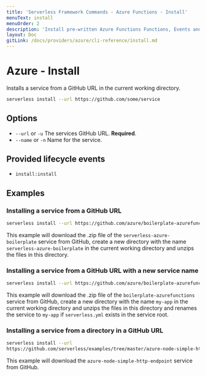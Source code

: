 ```yaml
---
title: 'Serverless Framework Commands - Azure Functions - Install'
menuText: install
menuOrder: 2
description: 'Install pre-written Azure Functions Functions, Events and Resources with the Serverless Framework'
layout: Doc
gitLink: /docs/providers/azure/cli-reference/install.md
---
```


# Azure - Install

Installs a service from a GitHub URL in the current working directory.

```bash
serverless install --url https://github.com/some/service
```

## Options
- `--url` or `-u` The services GitHub URL. **Required**.
- `--name` or `-n` Name for the service.

## Provided lifecycle events
- `install:install`

## Examples

### Installing a service from a GitHub URL

```bash
serverless install --url https://github.com/azure/boilerplate-azurefunctions
```

This example will download the .zip file of the `serverless-azure-boilerplate`
service from GitHub, create a new directory with the name
`serverless-azure-boilerplate` in the current working directory and unzips the
files in this
directory.

### Installing a service from a GitHub URL with a new service name

```bash
serverless install --url https://github.com/azure/boilerplate-azurefunctions --name my-app
```

This example will download the .zip file of the `boilerplate-azurefunctions`
service from GitHub, create a new directory with the name `my-app` in the current
working directory and unzips the files in this directory and renames the service
to `my-app` if `serverless.yml` exists in the service root.

### Installing a service from a directory in a GitHub URL

```bash
serverless install --url
https://github.com/serverless/examples/tree/master/azure-node-simple-http-endpoint
```

This example will download the `azure-node-simple-http-endpoint` service from
GitHub.
